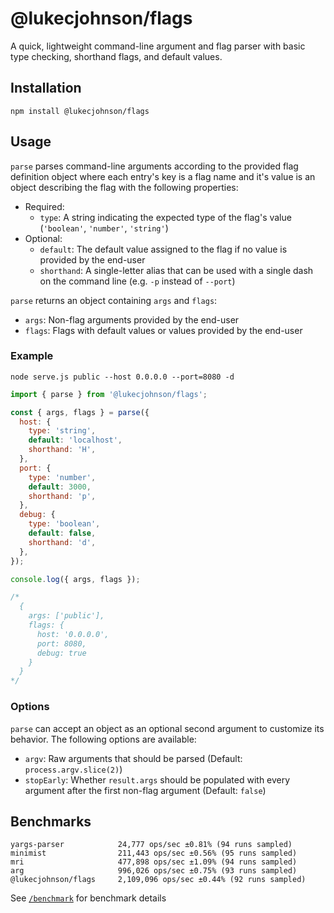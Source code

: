 # @lukecjohnson/flags

A quick, lightweight command-line argument and flag parser with basic type
checking, shorthand flags, and default values.

## Installation

```
npm install @lukecjohnson/flags
```

## Usage

`parse` parses command-line arguments according to the provided flag
definition object where each entry's key is a flag name and it's value is an
object describing the flag with the following properties:

- Required:
  - `type`: A string indicating the expected type of the flag's value
    (`'boolean'`, `'number'`, `'string'`)
- Optional:
  - `default`: The default value assigned to the flag if no value is provided by
    the end-user
  - `shorthand`: A single-letter alias that can be used with a single dash on the
    command line (e.g. `-p` instead of `--port`)

`parse` returns an object containing `args` and `flags`:

- `args`: Non-flag arguments provided by the end-user
- `flags`: Flags with default values or values provided by the end-user

### Example

```
node serve.js public --host 0.0.0.0 --port=8080 -d
```

```js
import { parse } from '@lukecjohnson/flags';

const { args, flags } = parse({
  host: {
    type: 'string',
    default: 'localhost',
    shorthand: 'H',
  },
  port: {
    type: 'number',
    default: 3000,
    shorthand: 'p',
  },
  debug: {
    type: 'boolean',
    default: false,
    shorthand: 'd',
  },
});

console.log({ args, flags });

/*
  {
    args: ['public'],
    flags: {
      host: '0.0.0.0',
      port: 8080,
      debug: true
    }
  }
*/
```

### Options

`parse` can accept an object as an optional second argument to customize its
behavior. The following options are available:

- `argv`: Raw arguments that should be parsed (Default: `process.argv.slice(2)`)
- `stopEarly`: Whether `result.args` should be populated with every argument
  after the first non-flag argument (Default: `false`)

## Benchmarks

```
yargs-parser            24,777 ops/sec ±0.81% (94 runs sampled)
minimist                211,443 ops/sec ±0.56% (95 runs sampled)
mri                     477,898 ops/sec ±1.09% (94 runs sampled)
arg                     996,026 ops/sec ±0.75% (93 runs sampled)
@lukecjohnson/flags     2,109,096 ops/sec ±0.44% (92 runs sampled)
```

See [`/benchmark`](benchmark) for benchmark details

